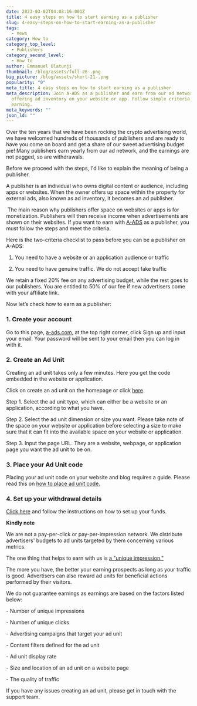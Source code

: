 ```yaml
---
date: 2023-03-02T04:03:16.001Z
title: 4 easy steps on how to start earning as a publisher
slug: 4-easy-steps-on-how-to-start-earning-as-a-publisher
tags:
  - news
category: How to
category_top_level:
  - Publishers
category_second_level:
  - How To
author: Emmanuel Olatunji
thumbnail: /blog/assets/full-26-.png
big_picture: /blog/assets/short-21-.png
popularity: "0"
meta_title: 4 easy steps on how to start earning as a publisher
meta_description: Join A-ADS as a publisher and earn from our ad network by
  offering ad inventory on your website or app. Follow simple criteria to start
  earning.
meta_keywords: ""
json_ld: ""
---
```

Over the ten years that we have been rocking the crypto advertising world, we have welcomed hundreds of thousands of publishers and are ready to have you come on board and get a share of our sweet advertising budget pie! Many publishers earn yearly from our ad network, and the earnings are not pegged, so are withdrawals.

Before we proceed with the steps, I'd like to explain the meaning of being a publisher. 

A publisher is an individual who owns digital content or audience, including apps or websites. When the owner offers up space within the property for external ads, also known as ad inventory, it becomes an ad publisher.

 The main reason why publishers offer space on websites or apps is for monetization. Publishers will then receive income when advertisements are shown on their websites. If you want to earn with [A-ADS](http://a.ads.com) as a publisher, you must follow the steps and meet the criteria.

Here is the two-criteria checklist to pass before you can be a publisher on A-ADS: 

1. You need to have a website or an application audience or traffic

2. You need to have genuine traffic. We do not accept fake traffic

We retain a fixed 20% fee on any advertising budget, while the rest goes to our publishers. You are entitled to 50% of our fee if new advertisers come with your affiliate link.

Now let’s check how to earn as a publisher:

### 1. Create your account

Go to this page, [a-ads.com,](https://a-ads.com/) at the top right corner, click Sign up and input your email. Your password will be sent to your email then you can log in with it. 

### 2. Create an Ad Unit

Creating an ad unit takes only a few minutes. Here you get the code embedded in the website or application. 

Click on create an ad unit on the homepage or click [here](https://a-ads.com/ad_units/new).

Step 1. Select the ad unit type, which can either be a website or an application, according to what you have.

Step 2. Select the ad unit dimension or size you want. Please take note of the space on your website or application before selecting a size to make sure that it can fit into the available space on your website or application.

Step 3. Input the page URL. They are a website, webpage, or application page you want the ad unit to be on.

### 3. Place your Ad Unit code

Placing your ad unit code on your website and blog requires a guide. Please read this on [how to place ad unit code.](https://a-ads.com/blog/how-to-place-an-ad-unit-code-correctly/)

### 4. Set up your withdrawal details

[﻿Сlick here](https://a-ads.com/blog/how-to-change-and-confirm-a-withdrawal-address/) and follow the instructions on how to set up your funds. 

**K﻿indly note**

We are not a pay-per-click or pay-per-impression network. We distribute advertisers' budgets to ad units targeted by them concerning various metrics. 

The one thing that helps to earn with us is [a "unique impression."](https://a-ads.com/blog/2018-10-04-counting-unique-impressions/) 

The more you have, the better your earning prospects as long as your traffic is good. Advertisers can also reward ad units for beneficial actions performed by their visitors.

We do not guarantee earnings as earnings are based on the factors listed below:

\- Number of unique impressions

\- Number of unique clicks

\- Advertising campaigns that target your ad unit

\- Content filters defined for the ad unit

\- Ad unit display rate

\- Size and location of an ad unit on a website page

\- The quality of traffic

If you have any issues creating an ad unit, please get in touch with the support team.